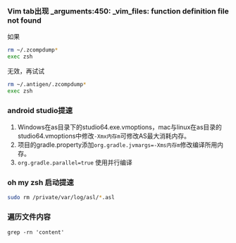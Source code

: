 ### Vim tab出现 \_arguments:450: \_vim\_files: function definition file not found

如果

``` zsh
rm ~/.zcompdump*
exec zsh
```
无效，再试试

``` zsh
rm ~/.antigen/.zcompdump*
exec zsh
```

### android studio提速

 1. Windows在as目录下的studio64.exe.vmoptions，mac与linux在as目录的studio64.vmoptions中修改`-Xmx内存m`可修改AS最大消耗内存。
 2. 项目的gradle.property添加`org.gradle.jvmargs=-Xms内存m`修改编译所用内存。
 3. `org.gradle.parallel=true` 使用并行编译

### oh my zsh 启动提速
``` zsh
sudo rm /private/var/log/asl/*.asl
```

### 遍历文件内容

``` shell
grep -rn 'content' 
```
